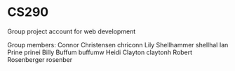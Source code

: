 # CS290
Group project account for web development

Group members:
Connor Christensen	chriconn
Lily Shellhammer	shellhal
Ian Prine		    prinei
Billy Buffum		buffumw
Heidi Clayton		claytonh
Robert Rosenberger 	rosenber
